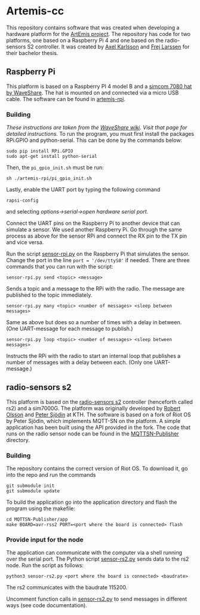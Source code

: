 # Artemis-cc
This repository contains software that was created when developing a hardware platform for the [ArtEmis project](https://www.artemisproject.eu/). The repository has code for two platforms, one based on a Raspberry Pi 4 and one based on the radio-sensors S2 controller. It was created by [Axel Karlsson](https://www.github.com/acke-k) and [Frej Larssen](https://www.github.com/frejlarssen) for their bachelor thesis.
## Raspberry Pi
This platform is based on a Raspberry PI 4 model B and a [simcom 7080 hat by WaveShare](https://www.waveshare.com/sim7080g-cat-m-nb-iot-hat.htm).
The hat is mounted on and connected via a micro USB cable. The software can be found in [artemis-rpi](/artemis-rpi/).
### Building
*These instructions are taken from the [WaveShare wiki](https://www.waveshare.com/wiki/SIM7080G_Cat-M/NB-IoT_HAT). Visit that page for detailed instructions.*
To run the program, you must first install the packages RPi.GPIO and python-serial. This can be done by the commands below:
```
sudo pip install RPi.GPIO
sudo apt-get install python-serial
```
Then, the `pi_gpio_init.sh` must be run:
```
sh ./artemis-rpi/pi_gpio_init.sh 
```
Lastly, enable the UART port by typing the following command
```
rapsi-config
```
and selecting *options->serial->open hardware serial port*.

Connect the UART pins on the Raspberry Pi to another device that can simulate a sensor. We used another Raspberry Pi. Go through the same process as above for the sensor RPi and connect the RX pin to the TX pin and vice versa.

Run the script [sensor-rpi.py](/artemis-rpi/sensor-rpi.py) on the Raspberry Pi that simulates the sensor. Change the port in the line `port = '/dev/ttyS0'` if needed. There are three commands that you can run with the script:

```
sensor-rpi.py send <topic> <message>
```
Sends a topic and a message to the RPi with the radio. The message are published to the topic immediately.
```
sensor-rpi.py many <topic> <number of messages> <sleep between messages>
```
Same as above but does so a number of times with a delay in between. (One UART-message for each message to publish.)
```
sensor-rpi.py loop <topic> <number of messages> <sleep between messages>
```
Instructs the RPi with the radio to start an internal loop that publishes a number of messages with a delay between each. (Only one UART-message.)
## radio-sensors s2
This platform is based on the [radio-sensors s2](http://radio-sensors.com/) controller (henceforth called rs2) and a sim7000G. The platform was originally developed by [Robert Olsson](https://github.com/herjulf) and [Peter Sjödin](https://github.com/posjodin) at KTH.
The software is based on a fork of Riot OS by Peter Sjödin, which implements MQTT-SN on the platform. A simple application has been built using the API provided in the fork. The code that runs on the radio sensor node can be found in the [MQTTSN-Publisher](/MQTTSN-Publisher/) directory.
### Building
The repository contains the correct version of Riot OS. To download it, go into the repo and run the commands
```
git submodule init
git submodule update
```
To build the application go into the application directory and flash the program using the makefile:
```
cd MQTTSN-Publisher/app
make BOARD=avr-rss2 PORT=<port where the board is connected> flash
```
### Provide input for the node
The application can communicate with the computer via a shell running over the serial port. The Python script [sensor-rs2.py](/sensor-rs2.py) sends data to the rs2 node.
Run the script as follows:
```
python3 sensor-rs2.py <port where the board is connected> <baudrate>
```
The rs2 communicates with the baudrate 115200.

Uncomment function calls in [sensor-rs2.py](/sensor-rs2.py) to send messages in different ways (see code documentation).
